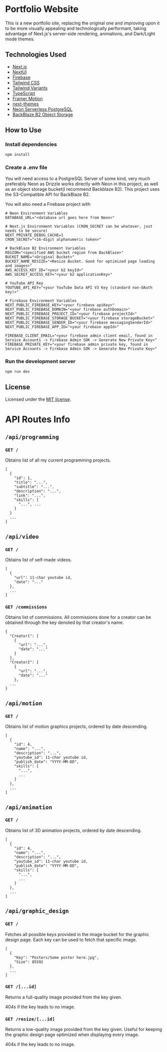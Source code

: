 # Portfolio Website

This is a new portfolio site, replacing the original one and improving upon it to be more visually appealing and technologically performant, taking advantage of Next.js's server-side rendering, animations, and Dark/Light mode themes.

## Technologies Used

- [Next.js](https://nextjs.org/docs/getting-started)
- [NextUI](https://nextui.org/)
- [Firebase](https://firebase.google.com/)
- [Tailwind CSS](https://tailwindcss.com/)
- [Tailwind Variants](https://tailwind-variants.org)
- [TypeScript](https://www.typescriptlang.org/)
- [Framer Motion](https://www.framer.com/motion/)
- [next-themes](https://github.com/pacocoursey/next-themes)
- [Neon Serverless PostgreSQL](https://neon.tech/)
- [BackBlaze B2 Object Storage](https://www.backblaze.com/)

## How to Use

### Install dependencies

```bash
npm install
```
### Create a .env file

You will need access to a PostgreSQL Server of some kind, very much preferably Neon as Drizzle works directly with Neon in this project, as well as an object storage bucket(I recommend Backblaze B2). This project uses the S3-Compatible API for BackBlaze B2.

You will also need a Firebase project with 

```
# Neon Environment Variables
DATABASE_URL="<database url goes here from Neon>"

# Next.js Environment Variables (CRON_SECRET can be whatever, just needs to be secure)
NEXT_PRIVATE_DEBUG_CACHE=1
CRON_SECRET="<16-digit alphanumeric token>"

# BackBlaze B2 Environment Variables
REGION="<specified AWS bucket region from BackBlaze>"
BUCKET_NAME="<Original Bucket>"
BUCKET_NAME_RESIZE="<Resize Bucket. Good for optimized page loading and images>"
AWS_ACCESS_KEY_ID="<your b2 keyId>"
AWS_SECRET_ACCESS_KEY="<your b2 applicationKey>"

# YouTube API Key
YOUTUBE_API_KEY="<your YouTube Data API V3 Key (standard non-OAuth key)>"

# Firebase Environment Variables
NEXT_PUBLIC_FIREBASE_KEY="<your firebase apiKey>"
NEXT_PUBLIC_FIREBASE_DOMAIN="<your firebase authDomain>"
NEXT_PUBLIC_FIREBASE_PROJECT_ID="<your firebase projectId>"
NEXT_PUBLIC_FIREBASE_STORAGE_BUCKET="<your firebase storageBucket>"
NEXT_PUBLIC_FIREBASE_SENDER_ID="<your firebase messagingSenderId>"
NEXT_PUBLIC_FIREBASE_APP_ID="<your firebase appId>"

FIREBASE_CLIENT_EMAIL="<your firebase admin client email, found in Service Accounts -> Firebase Admin SDK -> Generate New Private Key>"
FIREBASE_PRIVATE_KEY="<your firebase admin private key, found in Service Accounts -> Firebase Admin SDK -> Generate New Private Key>"
```

### Run the development server

```bash
npm run dev
```

## License

Licensed under the [MIT license](https://github.com/nextui-org/next-app-template/blob/main/LICENSE).



# API Routes Info

## `/api/programming`

### `GET /`

Obtains list of all my current programming projects.

```
[
  {
    "id": 1,
    "title": "...",
    "subtitle": "...",
    "description": "...",
    "link": "...",
    "skills": [
      "...", ...
    ]
  }
  ...
]
```

## `/api/video`

### `GET /`

Obtains list of self-made videos. 

```
[
  {
    "url": 11-char youtube id,
    "date": "..."
  },
  ...
]
```

### `GET /commissions`

Obtains list of commissions. All commissions done for a creator can be obtained through the key denoted by that creator's name.

```
{
  "Creator1": [
    {
      "url": "...",
      "date": "..."
    }
  ],
  "Creator2": [
    {
      "url": "...",
      "date": "..."
    },
  ...
}
```

## `/api/motion`

### `GET /`

Obtains list of motion graphics projects, ordered by date descending.

```
[
  {
    "id": 4,
    "name": "...",
    "description": "...",
    "youtube_id": 11-char youtube id,
    "publish_date": "YYYY-MM-DD",
    "skills": [
      "...",
      ...
    ]
  },
  ...
]
```

## `/api/animation`

### `GET /`

Obtains list of 3D animation projects, ordered by date descending.

```
[
  {
    "id": 4,
    "name": "...",
    "description": "...",
    "youtube_id": 11-char youtube id,
    "publish_date": "YYYY-MM-DD",
    "skills": [
      "...",
      ...
    ]
  },
  ...
]
```

## `/api/graphic_design`

### `GET /`

Fetches all possible keys provided in the image bucket for the graphic design page. Each key can be used to fetch that specific image.

```
[
  {
    "Key": "Posters/Some poster here.jpg",
    "Size": 85592
  },
  ...
]
```

### `GET /[...id]`

Returns a full-quality image provided from the key given.

404s if the key leads to no image.

### `GET /resize/[...id]`

Returns a low-quality image provided from the key given. Useful for keeping the graphic design page optimized when displaying every image.

404s if the key leads to no image.
